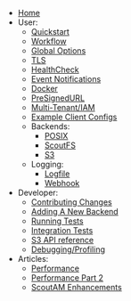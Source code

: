   * [Home](./Home)
  * User:
    * [Quickstart](./Quickstart)
    * [Workflow](./Workflow)
    * [Global Options](./Global-Options)
    * [TLS](./TLS)
    * [HealthCheck](./HealthCheck)
    * [Event Notifications](./Events-Notifications)
    * [Docker](./Docker)
    * [PreSignedURL](./PreSignedURL)
    * [Multi-Tenant/IAM](./Multi-Tenant)
    * [Example Client Configs](./S3-Client-Configuration)
    * Backends:
      * [POSIX](./POSIX-Backend)
      * [ScoutFS](./ScoutFS-Backend)
      * [S3](./S3-Backend)
    * Logging:
      * [Logfile](./S3-server-access-log)
      * [Webhook](./Webhook-log-entries)
  * Developer:
    * [Contributing Changes](./Contributing-Changes)
    * [Adding A New Backend](./Adding-A-New-Backend)
    * [Running Tests](./Running-Test-Suite)
    * [Integration Tests](./Integration-Tests)
    * [S3 API reference](./S3-API-reference)
    * [Debugging/Profiling](./Debugging)
  * Articles:
    * [Performance](./Performance)
    * [Performance Part 2](./Performance-Part-2)
    * [ScoutAM Enhancements](./ScoutAM-Enhancements)
